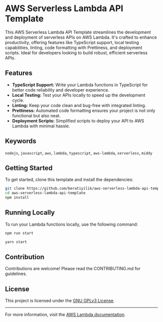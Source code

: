 # AWS Serverless Lambda API Template

This AWS Serverless Lambda API Template streamlines the development and deployment of serverless APIs on AWS Lambda. It's crafted to enhance productivity, offering features like TypeScript support, local testing capabilities, linting, code formatting with Prettiness, and deployment scripts. Ideal for developers looking to build robust, efficient serverless APIs.

## Features

- **TypeScript Support:** Write your Lambda functions in TypeScript for better code reliability and developer experience.
- **Local Testing:** Test your APIs locally to speed up the development cycle.
- **Linting:** Keep your code clean and bug-free with integrated linting.
- **Prettiness:** Automated code formatting ensures your project is not only functional but also neat.
- **Deployment Scripts:** Simplified scripts to deploy your API to AWS Lambda with minimal hassle.

## Keywords

`nodejs`, `javascript`, `aws`, `lambda`, `typescript`, `aws-lambda`, `serverless`, `middy`

## Getting Started

To get started, clone this template and install the dependencies:

```bash
git clone https://github.com/beratiyilik/aws-serverless-lambda-api-template.git
cd aws-serverless-lambda-api-template
npm install
```

## Running Locally

To run your Lambda functions locally, use the following command:

```bash
npm run start
```
```bash
yarn start
```

## Contribution

Contributions are welcome! Please read the CONTRIBUTING.md for guidelines.

## License

This project is licensed under the [GNU GPLv3 License](https://www.gnu.org/licenses/gpl-3.0.html).

---

For more information, visit the [AWS Lambda documentation](https://aws.amazon.com/lambda/).
